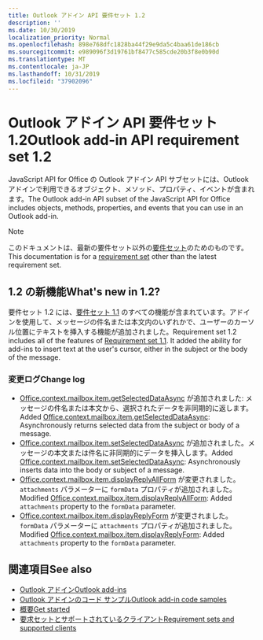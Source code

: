 ```yaml
---
title: Outlook アドイン API 要件セット 1.2
description: ''
ms.date: 10/30/2019
localization_priority: Normal
ms.openlocfilehash: 898e768dfc1828ba44f29e9da5c4baa61de186cb
ms.sourcegitcommit: e989096f3d19761bf8477c585cde20b3f8e0b90d
ms.translationtype: MT
ms.contentlocale: ja-JP
ms.lasthandoff: 10/31/2019
ms.locfileid: "37902096"
---
```

# <a name="outlook-add-in-api-requirement-set-12"></a><span data-ttu-id="35d78-102">Outlook アドイン API 要件セット 1.2</span><span class="sxs-lookup"><span data-stu-id="35d78-102">Outlook add-in API requirement set 1.2</span></span>

<span data-ttu-id="35d78-103">JavaScript API for Office の Outlook アドイン API サブセットには、Outlook アドインで利用できるオブジェクト、メソッド、プロパティ、イベントが含まれます。</span><span class="sxs-lookup"><span data-stu-id="35d78-103">The Outlook add-in API subset of the JavaScript API for Office includes objects, methods, properties, and events that you can use in an Outlook add-in.</span></span>

> [!NOTE]
> <span data-ttu-id="35d78-104">このドキュメントは、最新の要件セット以外の[要件セット](/office/dev/add-ins/reference/requirement-sets/outlook-api-requirement-sets)のためのものです。</span><span class="sxs-lookup"><span data-stu-id="35d78-104">This documentation is for a [requirement set](/office/dev/add-ins/reference/requirement-sets/outlook-api-requirement-sets) other than the latest requirement set.</span></span> 

## <a name="whats-new-in-12"></a><span data-ttu-id="35d78-105">1.2 の新機能</span><span class="sxs-lookup"><span data-stu-id="35d78-105">What's new in 1.2?</span></span>

<span data-ttu-id="35d78-p101">要件セット 1.2 には、[要件セット 1.1](../requirement-set-1.1/outlook-requirement-set-1.1.md) のすべての機能が含まれています。アドインを使用して、メッセージの件名または本文内のいずれかで、ユーザーのカーソル位置にテキストを挿入する機能が追加されました。</span><span class="sxs-lookup"><span data-stu-id="35d78-p101">Requirement set 1.2 includes all of the features of [Requirement set 1.1](../requirement-set-1.1/outlook-requirement-set-1.1.md). It added the ability for add-ins to insert text at the user's cursor, either in the subject or the body of the message.</span></span>

### <a name="change-log"></a><span data-ttu-id="35d78-108">変更ログ</span><span class="sxs-lookup"><span data-stu-id="35d78-108">Change log</span></span>

- <span data-ttu-id="35d78-109">[Office.context.mailbox.item.getSelectedDataAsync](office.context.mailbox.item.md#getselecteddataasynccoerciontype-options-callback--string) が追加されました: メッセージの件名または本文から、選択されたデータを非同期的に返します。</span><span class="sxs-lookup"><span data-stu-id="35d78-109">Added [Office.context.mailbox.item.getSelectedDataAsync](office.context.mailbox.item.md#getselecteddataasynccoerciontype-options-callback--string): Asynchronously returns selected data from the subject or body of a message.</span></span>
- <span data-ttu-id="35d78-110">[Office.context.mailbox.item.setSelectedDataAsync](office.context.mailbox.item.md#setselecteddataasyncdata-options-callback) が追加されました。メッセージの本文または件名に非同期的にデータを挿入します。</span><span class="sxs-lookup"><span data-stu-id="35d78-110">Added [Office.context.mailbox.item.setSelectedDataAsync](office.context.mailbox.item.md#setselecteddataasyncdata-options-callback): Asynchronously inserts data into the body or subject of a message.</span></span>
- <span data-ttu-id="35d78-111">[Office.context.mailbox.item.displayReplyAllForm](office.context.mailbox.item.md#displayreplyallformformdata-callback) が変更されました。`attachments` パラメーターに `formData` プロパティが追加されました。</span><span class="sxs-lookup"><span data-stu-id="35d78-111">Modified [Office.context.mailbox.item.displayReplyAllForm](office.context.mailbox.item.md#displayreplyallformformdata-callback): Added `attachments` property to the `formData` parameter.</span></span>
- <span data-ttu-id="35d78-112">[Office.context.mailbox.item.displayReplyForm](office.context.mailbox.item.md#displayreplyformformdata-callback) が変更されました。`formData` パラメーターに `attachments` プロパティが追加されました。</span><span class="sxs-lookup"><span data-stu-id="35d78-112">Modified [Office.context.mailbox.item.displayReplyForm](office.context.mailbox.item.md#displayreplyformformdata-callback): Added `attachments` property to the `formData` parameter.</span></span>

## <a name="see-also"></a><span data-ttu-id="35d78-113">関連項目</span><span class="sxs-lookup"><span data-stu-id="35d78-113">See also</span></span>

- [<span data-ttu-id="35d78-114">Outlook アドイン</span><span class="sxs-lookup"><span data-stu-id="35d78-114">Outlook add-ins</span></span>](/outlook/add-ins/)
- [<span data-ttu-id="35d78-115">Outlook アドインのコード サンプル</span><span class="sxs-lookup"><span data-stu-id="35d78-115">Outlook add-in code samples</span></span>](https://developer.microsoft.com/outlook/gallery/?filterBy=Outlook,Samples,Add-ins)
- [<span data-ttu-id="35d78-116">概要</span><span class="sxs-lookup"><span data-stu-id="35d78-116">Get started</span></span>](/outlook/add-ins/quick-start)
- [<span data-ttu-id="35d78-117">要求セットとサポートされているクライアント</span><span class="sxs-lookup"><span data-stu-id="35d78-117">Requirement sets and supported clients</span></span>](../../requirement-sets/outlook-api-requirement-sets.md)

